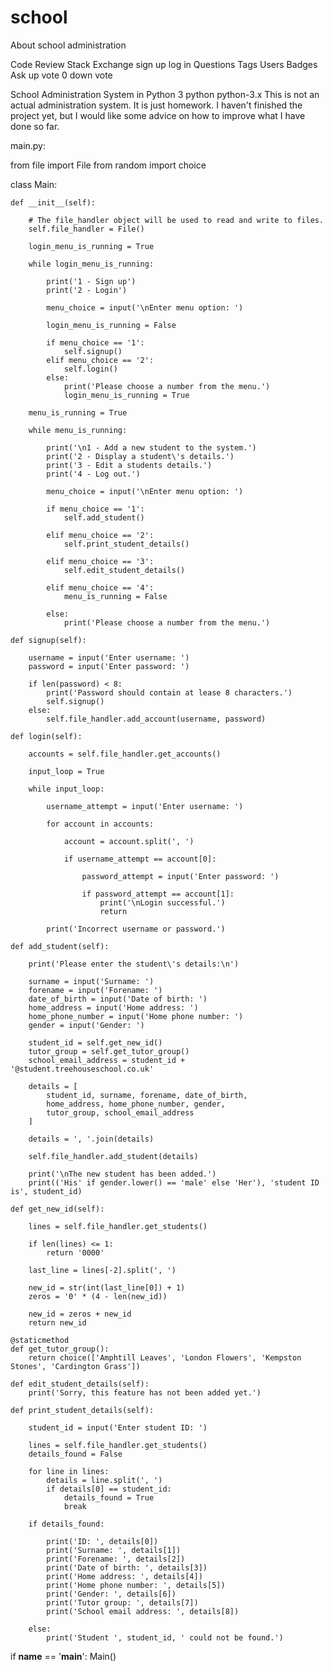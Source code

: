 # school
About school administration

Code Review Stack Exchange
sign up log in
Questions Tags Users Badges Ask
up vote
0
down vote

School Administration System in Python 3
python python-3.x
This is not an actual administration system. It is just homework. I haven't finished the project yet, but I would like some advice on how to improve what I have done so far.

main.py:

from file import File
from random import choice


class Main:

    def __init__(self):

        # The file_handler object will be used to read and write to files.
        self.file_handler = File()

        login_menu_is_running = True

        while login_menu_is_running:

            print('1 - Sign up')
            print('2 - Login')

            menu_choice = input('\nEnter menu option: ')

            login_menu_is_running = False

            if menu_choice == '1':
                self.signup()
            elif menu_choice == '2':
                self.login()
            else:
                print('Please choose a number from the menu.')
                login_menu_is_running = True

        menu_is_running = True

        while menu_is_running:

            print('\n1 - Add a new student to the system.')
            print('2 - Display a student\'s details.')
            print('3 - Edit a students details.')
            print('4 - Log out.')

            menu_choice = input('\nEnter menu option: ')

            if menu_choice == '1':
                self.add_student()

            elif menu_choice == '2':
                self.print_student_details()

            elif menu_choice == '3':
                self.edit_student_details()

            elif menu_choice == '4':
                menu_is_running = False

            else:
                print('Please choose a number from the menu.')

    def signup(self):

        username = input('Enter username: ')
        password = input('Enter password: ')

        if len(password) < 8:
            print('Password should contain at lease 8 characters.')
            self.signup()
        else:
            self.file_handler.add_account(username, password)

    def login(self):

        accounts = self.file_handler.get_accounts()

        input_loop = True

        while input_loop:

            username_attempt = input('Enter username: ')

            for account in accounts:

                account = account.split(', ')

                if username_attempt == account[0]:

                    password_attempt = input('Enter password: ')

                    if password_attempt == account[1]:
                        print('\nLogin successful.')
                        return

            print('Incorrect username or password.')

    def add_student(self):

        print('Please enter the student\'s details:\n')

        surname = input('Surname: ')
        forename = input('Forename: ')
        date_of_birth = input('Date of birth: ')
        home_address = input('Home address: ')
        home_phone_number = input('Home phone number: ')
        gender = input('Gender: ')

        student_id = self.get_new_id()
        tutor_group = self.get_tutor_group()
        school_email_address = student_id + '@student.treehouseschool.co.uk'

        details = [
            student_id, surname, forename, date_of_birth,
            home_address, home_phone_number, gender,
            tutor_group, school_email_address
        ]

        details = ', '.join(details)

        self.file_handler.add_student(details)

        print('\nThe new student has been added.')
        print(('His' if gender.lower() == 'male' else 'Her'), 'student ID is', student_id)

    def get_new_id(self):

        lines = self.file_handler.get_students()

        if len(lines) <= 1:
            return '0000'

        last_line = lines[-2].split(', ')

        new_id = str(int(last_line[0]) + 1)
        zeros = '0' * (4 - len(new_id))

        new_id = zeros + new_id
        return new_id

    @staticmethod
    def get_tutor_group():
        return choice(['Amphtill Leaves', 'London Flowers', 'Kempston Stones', 'Cardington Grass'])

    def edit_student_details(self):
        print('Sorry, this feature has not been added yet.')

    def print_student_details(self):

        student_id = input('Enter student ID: ')

        lines = self.file_handler.get_students()
        details_found = False

        for line in lines:
            details = line.split(', ')
            if details[0] == student_id:
                details_found = True
                break

        if details_found:

            print('ID: ', details[0])
            print('Surname: ', details[1])
            print('Forename: ', details[2])
            print('Date of birth: ', details[3])
            print('Home address: ', details[4])
            print('Home phone number: ', details[5])
            print('Gender: ', details[6])
            print('Tutor group: ', details[7])
            print('School email address: ', details[8])

        else:
            print('Student ', student_id, ' could not be found.')


if __name__ == '__main__':
    Main()
